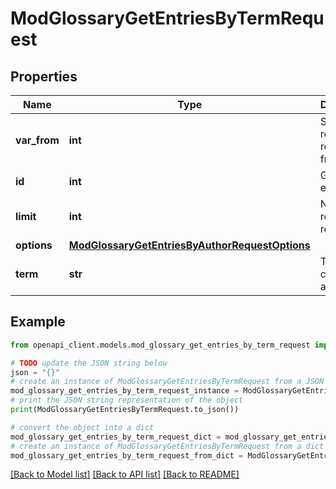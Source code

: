 # ModGlossaryGetEntriesByTermRequest


## Properties

Name | Type | Description | Notes
------------ | ------------- | ------------- | -------------
**var_from** | **int** | Start returning records from here | [optional] [default to 0]
**id** | **int** | Glossary entry ID | 
**limit** | **int** | Number of records to return | [optional] [default to 20]
**options** | [**ModGlossaryGetEntriesByAuthorRequestOptions**](ModGlossaryGetEntriesByAuthorRequestOptions.md) |  | [optional] 
**term** | **str** | The entry concept, or alias | [default to 'null']

## Example

```python
from openapi_client.models.mod_glossary_get_entries_by_term_request import ModGlossaryGetEntriesByTermRequest

# TODO update the JSON string below
json = "{}"
# create an instance of ModGlossaryGetEntriesByTermRequest from a JSON string
mod_glossary_get_entries_by_term_request_instance = ModGlossaryGetEntriesByTermRequest.from_json(json)
# print the JSON string representation of the object
print(ModGlossaryGetEntriesByTermRequest.to_json())

# convert the object into a dict
mod_glossary_get_entries_by_term_request_dict = mod_glossary_get_entries_by_term_request_instance.to_dict()
# create an instance of ModGlossaryGetEntriesByTermRequest from a dict
mod_glossary_get_entries_by_term_request_from_dict = ModGlossaryGetEntriesByTermRequest.from_dict(mod_glossary_get_entries_by_term_request_dict)
```
[[Back to Model list]](../README.md#documentation-for-models) [[Back to API list]](../README.md#documentation-for-api-endpoints) [[Back to README]](../README.md)


